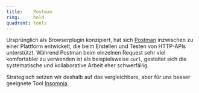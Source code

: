 ```yaml
---
title:    Postman  
ring:     hold  
quadrant: tools
---
```


Ursprünglich als Browserplugin konzipiert, hat sich [Postman][postman] inzwischen zu einer Plattform entwickelt, die
beim Erstellen und Testen von HTTP-APIs unterstützt. Während Postman beim einzelnen Request sehr viel komfortabler zu
verwenden ist als beispielsweise `curl`, gestaltet sich die systematische und kollaborative Arbeit eher schwerfällig.

Strategisch setzen wir deshalb auf das vergleichbare, aber für uns besser geeignete Tool [Insomnia][insomnia].

[postman]: https://www.postman.com/
[insomnia]: /tools/insomnia
